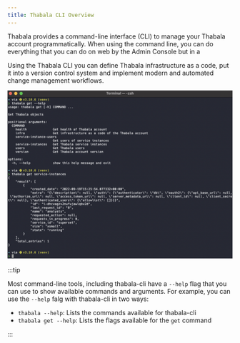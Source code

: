```yaml
---
title: Thabala CLI Overview
---
```


Thabala provides a command-line interface (CLI) to manage your Thabala account programmatically.
When using the command line, you can do everything that you can do on web by the Admin Console
but in a 

Using the Thabala CLI you can define Thabala infrastructure as a code, put it into a version
control system and implement modern and automated change management workflows.

![Thabala CLI](./assets/thabala-cli.png)

:::tip

Most command-line tools, including thabala-cli have a `--help` flag that you can use to show
available commands and arguments. For example, you can use the `--help` falg with thabala-cli
in two ways:

* `thabala --help`: Lists the commands available for thabala-cli
* `thabala get --help`: Lists the flags available for the `get` command

:::
